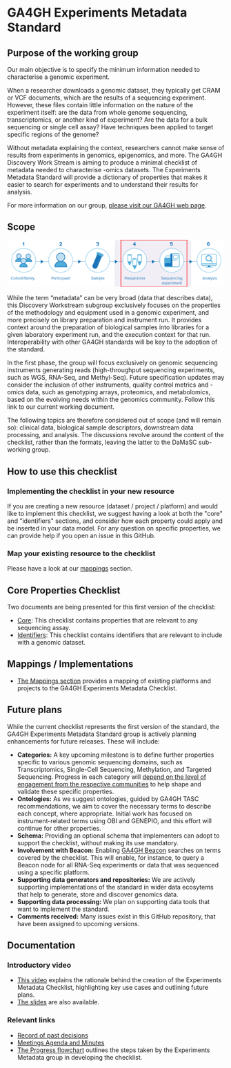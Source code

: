 # GA4GH Experiments Metadata Standard

## Purpose of the working group
Our main objective is to specify the minimum information needed to characterise a genomic experiment.

When a researcher downloads a genomic dataset, they typically get CRAM or VCF documents, which are the results of a sequencing experiment. However, these files contain little information on the nature of the experiment itself: are the data from whole genome sequencing, transcriptomics, or another kind of experiment? Are the data for a bulk sequencing or single cell assay? Have techniques been applied to target specific regions of the genome?

Without metadata explaining the context, researchers cannot make sense of results from experiments in genomics, epigenomics, and more. The GA4GH Discovery Work Stream is aiming to produce a minimal checklist of metadata needed to characterise -omics datasets. The Experiments Metadata Standard will provide a dictionary of properties that makes it easier to search for experiments and to understand their results for analysis.

For more information on our group, [please visit our GA4GH web page](https://www.ga4gh.org/product/experiments-metadata-standard/).

## Scope

![ga4gh_expmeta_scope.png](img/ga4gh_expmeta_scope.png)

While the term “metadata” can be very broad (data that describes data), this Discovery Workstream subgroup exclusively focuses on the properties of the methodology and equipment  used in a genomic experiment, and more precisely on library preparation and instrument run. It provides context around the preparation of biological samples into libraries for a given laboratory experiment run, and the execution context for that run. Interoperability with other GA4GH standards will be key to the adoption of the standard.

In the first phase, the group will focus exclusively on genomic sequencing instruments generating reads (high-throughput sequencing experiments, such as WGS, RNA-Seq, and Methyl-Seq). Future specification updates may consider the inclusion of other instruments, quality control metrics and -omics data, such as genotyping arrays, proteomics, and metabolomics, based on the evolving needs within the genomics community. Follow this link to our current working document.

The following topics are therefore considered out of scope (and will remain so): clinical data, biological sample descriptors, downstream data processing, and analysis. The discussions revolve around the content of the checklist, rather than the formats, leaving the latter to the DaMaSC sub-working group.

## How to use this checklist

### Implementing the checklist in your new resource
If you are creating a new resource (dataset / project / platform) and would like to implement this checklist, we suggest having a look at both the "core" and "identifiers" sections, and consider how each property could apply and be inserted in your data model. For any question on specific properties, we can provide help if you open an issue in this GitHub.

### Map your existing resource to the checklist
Please have a look at our [mappings](./mappings/README.md) section.


## Core Properties Checklist
Two documents are being presented for this first version of the checklist:
* [Core](./core.md): This checklist contains properties that are relevant to any sequencing assay.
* [Identifiers](./identifiers.md): This checklist contains identifiers that are relevant to include with a genomic dataset.

## Mappings / Implementations
* [The Mappings section](mappings/README.md) provides a mapping of existing platforms and projects to the GA4GH Experiments Metadata Checklist.

## Future plans
While the current checklist represents the first version of the standard, the GA4GH Experiments Metadata Standard group is actively planning enhancements for future releases. These will include:
* **Categories:** A key upcoming milestone is to define further properties specific to various genomic sequencing domains, such as Transcriptomics, Single-Cell Sequencing, Methylation, and Targeted Sequencing. Progress in each category will <ins>depend on the level of engagement from the respective communities</ins> to help shape and validate these specific properties.
* **Ontologies:** As we suggest ontologies, guided by GA4GH TASC recommendations, we aim to cover the necessary terms to describe each concept, where appropriate. Initial work has focused on instrument-related terms using OBI and GENEPIO, and this effort will continue for other properties.
* **Schema:** Providing an optional schema that implementers can adopt to support the checklist, without making its use mandatory.
* **Involvement with Beacon:** Enabling [GA4GH Beacon](https://github.com/ga4gh-beacon/beacon-v2) searches on terms covered by the checklist. This will enable, for instance, to query a Beacon node for all RNA-Seq experiments or data that was sequenced using a specific platform.
* **Supporting data generators and repositories:** We are actively supporting implementations of the standard in wider data ecosytems that help to generate, store and discover genomics data.
* **Supporting data processing:** We plan on supporting data tools that want to implement the standard.
* **Comments received:** Many issues exist in this GitHub repository, that have been assigned to upcoming versions.

## Documentation

### Introductory video
* [This video](https://us02web.zoom.us/rec/share/Kmd0MLvoPVKDIDx4cp8LdAteGdZM30EKtA33MRRnZ7IBWt6xXtvdFLxF8nsCTKWQ.w1tOxxUcQ8WMouBi) explains the rationale behind the creation of the Experiments Metadata Checklist, highlighting key use cases and outlining future plans.
* [The slides](https://docs.google.com/presentation/d/1L1hDdw002gZL4d9pnUtJXI1R5WFmg3ta-gnD763DIH8/edit) are also available.

### Relevant links
* [Record of past decisions](https://docs.google.com/document/d/1zyIij2YPpI9J8uJKH71mzPLK-vP7Nza90BZ8zkd56og/edit?tab=t.0#bookmark=id.4js2a3jhlsa6)
* [Meetings Agenda and Minutes](https://docs.google.com/document/d/1FPgOT39dINkeVj0S4oeumzJcooGOcVcCIIGc4icXoyU/edit)
* [The Progress flowchart](documentation/progress.md) outlines the steps taken by the Experiments Metadata group in developing the checklist.
